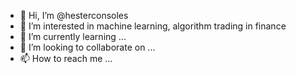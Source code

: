 - 👋 Hi, I’m @hesterconsoles
- 👀 I’m interested in machine learning, algorithm trading in finance
- 🌱 I’m currently learning ...
- 💞️ I’m looking to collaborate on ...
- 📫 How to reach me ...

<!---
hesterconsoles/hesterconsoles is a ✨ special ✨ repository because its `README.md` (this file) appears on your GitHub profile.
You can click the Preview link to take a look at your changes.
--->
